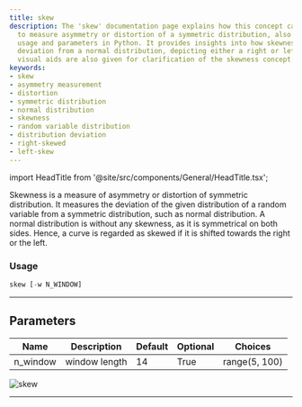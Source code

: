 ```yaml
---
title: skew
description: The 'skew' documentation page explains how this concept can be utilized
  to measure asymmetry or distortion of a symmetric distribution, also describing
  usage and parameters in Python. It provides insights into how skewness measures
  deviation from a normal distribution, depicting either a right or left shift. Comprehensive
  visual aids are also given for clarification of the skewness concept.
keywords:
- skew
- asymmetry measurement
- distortion
- symmetric distribution
- normal distribution
- skewness
- random variable distribution
- distribution deviation
- right-skewed
- left-skew
---
```


import HeadTitle from '@site/src/components/General/HeadTitle.tsx';

<HeadTitle title="crypto/qa/skew - Reference | OpenBB Terminal Docs" />

Skewness is a measure of asymmetry or distortion of symmetric distribution. It measures the deviation of the given distribution of a random variable from a symmetric distribution, such as normal distribution. A normal distribution is without any skewness, as it is symmetrical on both sides. Hence, a curve is regarded as skewed if it is shifted towards the right or the left.

### Usage

```python
skew [-w N_WINDOW]
```

---

## Parameters

| Name | Description | Default | Optional | Choices |
| ---- | ----------- | ------- | -------- | ------- |
| n_window | window length | 14 | True | range(5, 100) |

![skew](https://user-images.githubusercontent.com/46355364/154308298-7528be2a-05f5-44b8-a479-d4716b2a6c6e.png)

---
